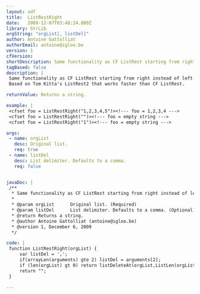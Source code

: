 ```yaml
---
layout: udf
title:  ListRestRight
date:   2009-12-07T03:48:24.000Z
library: StrLib
argString: "orgList[, listDel]"
author: Antoine Gattolliat
authorEmail: antoine@igloo.be
version: 1
cfVersion: 
shortDescription: Same functionality as CF ListRest starting from right instead of left.
tagBased: false
description: |
 Same functionality as CF ListRest starting from right instead of left.
 Based on Tom Kitta's ListRest2 that works faster than CF ListRest.

returnValue: Returns a string.

example: |
 <cfset foo = ListRestRight("1,2,3,4,5")><!--- foo = 1,2,3,4 --->
 <cfset foo = ListRestRight("")><!--- foo = empty string --->
 <cfset foo = ListRestRight("1")><!--- foo = empty string --->

args:
 - name: orgList
   desc: Original list.
   req: true
 - name: listDel
   desc: List delimiter. Defaults to a comma.
   req: false


javaDoc: |
 /**
  * Same functionality as CF ListRest starting from right instead of left.
  * 
  * @param orgList      Original list. (Required)
  * @param listDel      List delimiter. Defaults to a comma. (Optional)
  * @return Returns a string. 
  * @author Antoine Gattolliat (antoine@igloo.be) 
  * @version 1, December 6, 2009 
  */

code: |
 function ListRestRight(orgList) {
     var listDel = ',';
     if(arrayLen(arguments) gte 2) listDel = arguments[2];
     if (len(orgList) gt 0) return listDeleteAt(orgList,ListLen(orgList,listDel),listDel);
     return "";
 }

---
```


